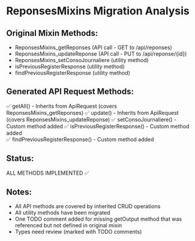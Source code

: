 # ReponsesMixins Migration Analysis

## Original Mixin Methods:
- ReponsesMixins_getReponses (API call - GET to /api/reponses)
- ReponsesMixins_updateReponse (API call - PUT to /api/reponse/{id})
- ReponsesMixins_setConsoJournaliere (utility method)
- isPreviousRegisterResponse (utility method)
- findPreviousRegisterResponse (utility method)

## Generated API Request Methods:
✅ getAll() - Inherits from ApiRequest (covers ReponsesMixins_getReponses)
✅ update() - Inherits from ApiRequest (covers ReponsesMixins_updateReponse)
✅ setConsoJournaliere() - Custom method added
✅ isPreviousRegisterResponse() - Custom method added  
✅ findPreviousRegisterResponse() - Custom method added

## Status:
ALL METHODS IMPLEMENTED ✅

## Notes:
- All API methods are covered by inherited CRUD operations
- All utility methods have been migrated
- One TODO comment added for missing getOutput method that was referenced but not defined in original mixin
- Types need review (marked with TODO comments)
